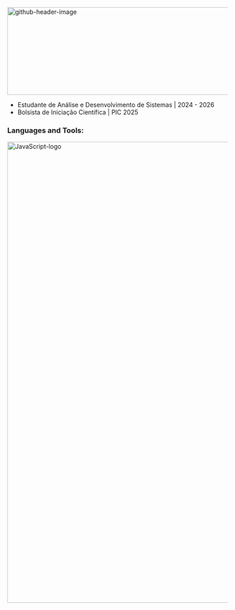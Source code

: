 <img width="661" height="200" alt="github-header-image" src="https://github.com/user-attachments/assets/f55465ee-626e-4ab2-8019-032e4fd612d5" />

<UL>
<li>Estudante de Análise e Desenvolvimento de Sistemas | 2024 - 2026</li>
<li>Bolsista de Iniciação Científica | PIC 2025</li>
</UL>
<h3 align="left">Languages and Tools:</h3>
<p align="left"> <img src="<img width="1052" height="1052" alt="JavaScript-logo" src="https://github.com/user-attachments/assets/0e6223c4-eac1-43b6-95dd-131dcd4461f6">

